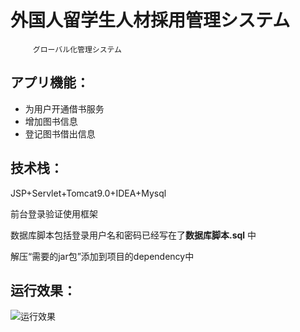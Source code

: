 # 外国人留学生人材採用管理システム
         グローバル化管理システム
## **アプリ機能**：

*  为用户开通借书服务
*  增加图书信息
*  登记图书借出信息  

## 技术栈：

JSP+Servlet+Tomcat9.0+IDEA+Mysql 

前台登录验证使用框架

数据库脚本包括登录用户名和密码已经写在了**数据库脚本.sql** 中

解压“需要的jar包”添加到项目的dependency中


## 运行效果：  
![](./web/YF.png '运行效果')
